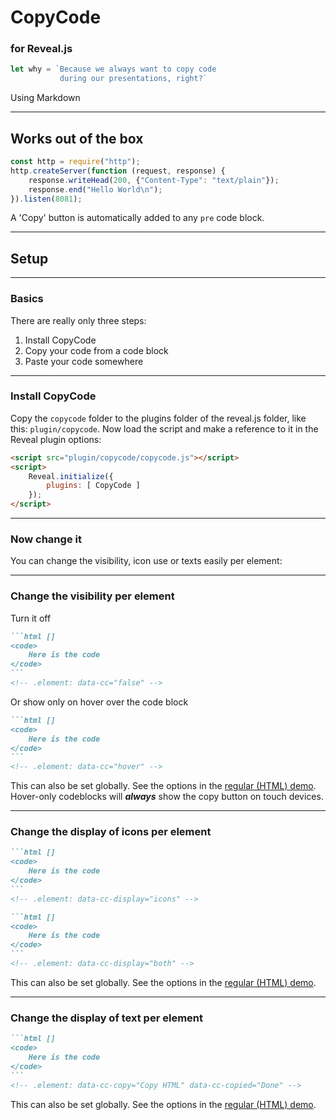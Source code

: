 # CopyCode 
### for Reveal.js

```js
let why = `Because we always want to copy code 
           during our presentations, right?`
```

Using Markdown
<!-- .element: class="small" -->

---

## Works out of the box
```js []
const http = require("http");
http.createServer(function (request, response) {
    response.writeHead(200, {"Content-Type": "text/plain"});
    response.end("Hello World\n");
}).listen(8081);
```

A 'Copy' button is automatically added to any `pre` code block.
<!-- .element: class="small" -->

---

## Setup

----

### Basics

There are really only three steps:

1. Install CopyCode
2. Copy your code from a code block
2. Paste your code somewhere

----

### Install CopyCode

Copy the `copycode` folder to the plugins folder of the reveal.js folder, like this: `plugin/copycode`. Now load the script and make a reference to it in the Reveal plugin options:
<!-- .element: class="small" -->


``` html []
<script src="plugin/copycode/copycode.js"></script>
<script>
    Reveal.initialize({
        plugins: [ CopyCode ]
    });
</script>
```

---

### Now change it

You can change the visibility, icon use 
or texts easily per element:

----

### Change the visibility per element
Turn it off
<!-- .element: class="small" -->

````md [6]
```html []
<code>
	Here is the code	
</code>
```
<!-- .element: data-cc="false" -->
````
<!-- .element: data-cc="false" -->

Or show only on hover over the code block
<!-- .element: class="small" -->

````md [6]
```html []
<code>
	Here is the code	
</code>
```
<!-- .element: data-cc="hover" -->
````
<!-- .element: data-cc="hover" -->

This can also be set globally. See the options in the [regular (HTML) demo](demo.html#/options). Hover-only codeblocks will ***always*** show the copy button on touch devices.
<!-- .element: class="small" -->

----

### Change the display of icons per element

````md [6]
```html []
<code>
	Here is the code	
</code>
```
<!-- .element: data-cc-display="icons" -->
````
<!-- .element: data-cc-display="icons" -->

````md [6]
```html []
<code>
	Here is the code	
</code>
```
<!-- .element: data-cc-display="both" -->
````
<!-- .element: data-cc-display="both" -->

This can also be set globally. See the options in the [regular (HTML) demo](demo.html#/options).
<!-- .element: class="small" -->

----

### Change the display of text per element

````md [6]
```html []
<code>
    Here is the code
</code>
```
<!-- .element: data-cc-copy="Copy HTML" data-cc-copied="Done" -->
````
<!-- .element: data-cc-copy="Copy HTML" data-cc-copied="Done" -->

This can also be set globally. See the options in the [regular (HTML) demo](demo.html#/options).
<!-- .element: class="small" -->